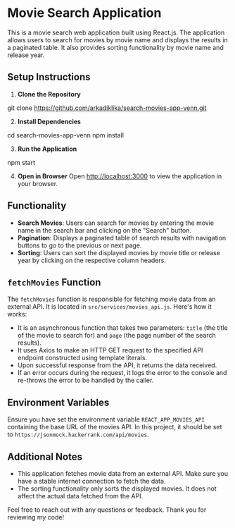 # Movie Search Application

This is a movie search web application built using React.js. The application allows users to search for movies by movie name and displays the results in a paginated table. It also provides sorting functionality by movie name and release year.

## Setup Instructions

1. **Clone the Repository**

git clone https://github.com/arkadiklika/search-movies-app-venn.git

2. **Install Dependencies**

cd search-movies-app-venn
npm install

3. **Run the Application**

npm start

4. **Open in Browser**
   Open [http://localhost:3000](http://localhost:3000) to view the application in your browser.

## Functionality

- **Search Movies**: Users can search for movies by entering the movie name in the search bar and clicking on the "Search" button.
- **Pagination**: Displays a paginated table of search results with navigation buttons to go to the previous or next page.
- **Sorting**: Users can sort the displayed movies by movie title or release year by clicking on the respective column headers.

## `fetchMovies` Function

The `fetchMovies` function is responsible for fetching movie data from an external API. It is located in `src/services/movies_api.js`. Here's how it works:

- It is an asynchronous function that takes two parameters: `title` (the title of the movie to search for) and `page` (the page number of the search results).
- It uses Axios to make an HTTP GET request to the specified API endpoint constructed using template literals.
- Upon successful response from the API, it returns the data received.
- If an error occurs during the request, it logs the error to the console and re-throws the error to be handled by the caller.

## Environment Variables

Ensure you have set the environment variable `REACT_APP_MOVIES_API` containing the base URL of the movies API. In this project, it should be set to `https://jsonmock.hackerrank.com/api/movies`.

## Additional Notes

- This application fetches movie data from an external API. Make sure you have a stable internet connection to fetch the data.
- The sorting functionality only sorts the displayed movies. It does not affect the actual data fetched from the API.

Feel free to reach out with any questions or feedback. Thank you for reviewing my code!
